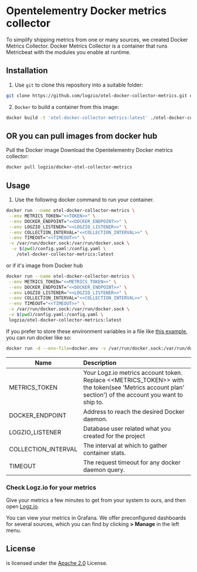 # Opentelementry Docker metrics collector

To simplify shipping metrics from one or many sources, we created Docker Metrics Collector. Docker Metrics Collector is a container that runs Metricbeat with the modules you enable at runtime.

## Installation

1. Use `git` to clone this repository into a suitable folder:

```sh
git clone https://github.com/logzio/otel-docker-collector-metrics.git otel-docker-collector-metrics
```

2.  `Docker` to build a container from this image:

```sh
docker build -t 'otel-docker-collector-metrics:latest' ./otel-docker-collector-metrics
```

## OR you can pull images from docker hub

Pull the Docker image
Download the Opentelementry Docker metrics collector:

```sh
docker pull logzio/docker-otel-collector-metrics
```

## Usage

1. Use the following docker command to run your container.

```sh
docker run --name otel-docker-collector-metrics \
 --env METRICS_TOKEN="<<TOKEN>>" \
 --env DOCKER_ENDPOINT="<<DOCKER_ENDPOINT>>" \
 --env LOGZIO_LISTENER="<<LOGZIO_LISTENER>>" \
 --env COLLECTION_INTERVAL="<<COLLECTION_INTERVAL>>" \
 --env TIMEOUT="<<TIMEOUT>>" \
 -v /var/run/docker.sock:/var/run/docker.sock \
  -v $(pwd)/config.yaml:/config.yaml \
	/otel-docker-collector-metrics:latest
```

or if it's image from Docker hub

```sh
docker run --name otel-docker-collector-metrics \
 --env METRICS_TOKEN="<<METRICS_TOKEN>>" \
 --env DOCKER_ENDPOINT="<<DOCKER_ENDPOINT>>" \
 --env LOGZIO_LISTENER="<<LOGZIO_LISTENER>>" \
 --env COLLECTION_INTERVAL="<<COLLECTION_INTERVAL>>" \
 --env TIMEOUT="<<TIMEOUT>>" \
 -v /var/run/docker.sock:/var/run/docker.sock \
 -v $(pwd)/config.yaml:/config.yaml \
 logzio/otel-docker-collector-metrics:latest
```

If you prefer to store these environment variables in a file like [this example](./docker.env), you can run docker like so:

```sh
docker run -d --env-file=docker.env -v /var/run/docker.sock:/var/run/docker.sock -v $(pwd)/config.yaml:/config.yaml otel-docker-collector-metrics:latest
```

| Name                | Description                                                                                                                                           |
| ------------------- | :---------------------------------------------------------------------------------------------------------------------------------------------------- |
| METRICS_TOKEN       | Your Logz.io metrics account token. Replace <<METRICS_TOKEN>> with the token(see 'Metrics account plan' section') of the account you want to ship to. |
| DOCKER_ENDPOINT     | Address to reach the desired Docker daemon.                                                                                                           |
| LOGZIO_LISTENER     | Database user related what you created for the project                                                                                                |
| COLLECTION_INTERVAL | The interval at which to gather container stats.                                                                                                      |
| TIMEOUT             | The request timeout for any docker daemon query.                                                                                                      |

### Check Logz.io for your metrics

Give your metrics a few minutes to get from your system to ours,
and then open [Logz.io](https://app.logz.io/#/dashboard/kibana).

You can view your metrics in Grafana.
We offer preconfigured dashboards for several sources,
which you can find by clicking **<i class="fas fa-th-large"></i> > Manage**
in the left menu.

## License

is licensed under the [Apache 2.0](http://apache.org/licenses/LICENSE-2.0.txt) License.
